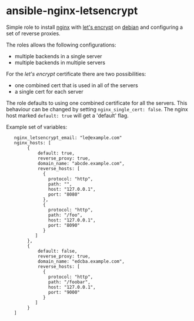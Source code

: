 # ansible-nginx-letsencrypt

Simple role to install [nginx](https://www.nginx.org) with [let's encrypt](https://letsencrypt.org) on 
[debian](https://www.debian.org) and configuring a set of reverse proxies.

The roles allows the following configurations:

* multiple backends in a single server
* multiple backends in multiple servers

For the _let's encrypt_ certificate there are two possibilities:

* one combined cert that is used in all of the servers
* a single cert for each server

The role defaults to using one combined certificate for all the servers.
This behaviour can be changed by setting `nginx_single_cert: false`.
The nginx host marked `default: true` will get a 'default' flag.

Example set of variables:


```
   nginx_letsencrypt_email: "le@example.com"
   nginx_hosts: [
        {
		    default: true,
            reverse_proxy: true,
            domain_name: "abcde.example.com",
            reverse_hosts: [ 
              {
                protocol: "http",
                path: "",
                host: "127.0.0.1",
                port: "8080"
              },
              {
                protocol: "http",
                path: "/foo",
                host: "127.0.0.1",
                port: "8090"
              }
           ]
        },
        {
		    default: false,
            reverse_proxy: true,
            domain_name: "edcba.example.com",
            reverse_hosts: [ 
              {
                protocol: "http",
                path: "/foobar",
                host: "127.0.0.1",
                port: "9000"
              }
           ]
        }
   ]
```

